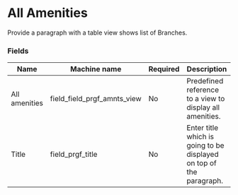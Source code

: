 # All Amenities

Provide a paragraph with a table view shows list of Branches.

### Fields

| Name  | Machine name | Required | Description |
| ------------- | ------------- | ------------- | ------------- |
| All amenities | field_field_prgf_amnts_view | No | Predefined reference to a view to display all amenities. |
| Title | field_prgf_title | No | Enter title which is going to be displayed on top of the paragraph. |
